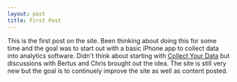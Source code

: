 ```yaml
---
layout: post
title: First Post
---
```


This is the first post on the site. Been thinking about doing this for some time and the goal was to start out with a basic iPhone app to collect data into analytics software. Didn't think about starting with [Collect Your Data](http://www.collectyourdata.com) but discussions with Bertus and Chris brought out the idea. The site is still very new but the goal is to continuely improve the site as well as content posted.

